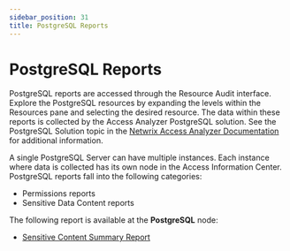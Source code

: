 ```yaml
---
sidebar_position: 31
title: PostgreSQL Reports
---
```


# PostgreSQL Reports

PostgreSQL reports are accessed through the Resource Audit interface. Explore the PostgreSQL resources by expanding the levels within the Resources pane and selecting the desired resource. The data within these reports is collected by the Access Analyzer PostgreSQL solution. See the PostgreSQL Solution topic in the [Netwrix Access Analyzer Documentation](https://helpcenter.netwrix.com/category/accessanalyzer "Netwrix Access Analyzer Documentation") for additional information.

A single PostgreSQL Server can have multiple instances. Each instance where data is collected has its own node in the Access Information Center. PostgreSQL reports fall into the following categories:

* Permissions reports
* Sensitive Data Content reports

The following report is available at the **PostgreSQL** node:

* [Sensitive Content Summary Report](SensitiveContentSummary "Sensitive Content Summary Report")